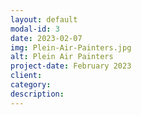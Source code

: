 ```yaml
---
layout: default
modal-id: 3
date: 2023-02-07
img: Plein-Air-Painters.jpg
alt: Plein Air Painters
project-date: February 2023
client: 
category: 
description: 
---
```

